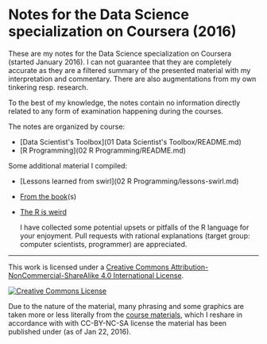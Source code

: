# Notes for the Data Science specialization on Coursera (2016)

These are my notes for the Data Science specialization on Coursera (started January 2016).
I can not guarantee that they are completely accurate as they are a filtered
summary of the presented material with my interpretation and commentary.
There are also augmentations from my own tinkering resp. research.

To the best of my knowledge, the notes contain no information directly
related to any form of examination happening during the courses.

The notes are organized by course:

 * [Data Scientist's Toolbox](01 Data Scientist's Toolbox/README.md)
 * [R Programming](02 R Programming/README.md)

Some additional material I compiled:

 * [Lessons learned from swirl](02 R Programming/lessons-swirl.md)
 * [From the book](from-the-book.md)(s)
 * [The R is weird](the-r-is-weird.md)

    I have collected some potential upsets or pitfalls of the R language for your enjoyment.
    Pull requests with rational explanations (target group: computer scientists, programmer)
    are appreciated.

---

This work is licensed under a <a rel="license" href="http://creativecommons.org/licenses/by-nc-sa/4.0/">Creative Commons Attribution-NonCommercial-ShareAlike 4.0 International License</a>.

<a rel="license" href="http://creativecommons.org/licenses/by-nc-sa/4.0/"><img alt="Creative Commons License" style="border-width:0;" src="https://i.creativecommons.org/l/by-nc-sa/4.0/88x31.png" /></a>

Due to the nature of the material, many phrasing and some graphics are taken more
or less literally from the
  [course materials](https://github.com/DataScienceSpecialization/courses),
which I reshare in accordance with with CC-BY-NC-SA license the material has
been published under (as of Jan 22, 2016).

